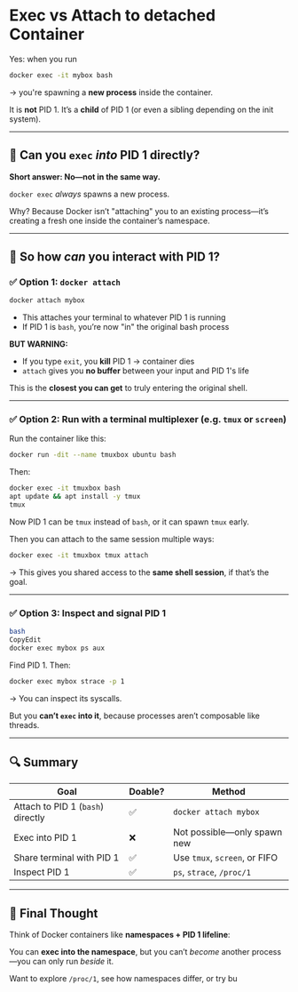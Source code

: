# Exec vs Attach to detached Container

Yes: when you run

```bash
docker exec -it mybox bash
```

→ you're spawning a **new process** inside the container.

It is **not** PID 1. It’s a **child** of PID 1 (or even a sibling depending on the init system).

---

## 🚫 Can you `exec` *into* PID 1 directly?

**Short answer: No—not in the same way.**

`docker exec` *always* spawns a new process.

Why? Because Docker isn’t "attaching" you to an existing process—it’s creating a fresh one inside the container’s namespace.

---

## 🧠 So how *can* you interact with PID 1?

### ✅ Option 1: `docker attach`

```bash
docker attach mybox
```

- This attaches your terminal to whatever PID 1 is running
- If PID 1 is `bash`, you’re now "in" the original bash process

**BUT WARNING:**

- If you type `exit`, you **kill** PID 1 → container dies
- `attach` gives you **no buffer** between your input and PID 1's life

This is the **closest you can get** to truly entering the original shell.

---

### ✅ Option 2: Run with a terminal multiplexer (e.g. `tmux` or `screen`)

Run the container like this:

```bash
docker run -dit --name tmuxbox ubuntu bash
```

Then:

```bash
docker exec -it tmuxbox bash
apt update && apt install -y tmux
tmux
```

Now PID 1 can be `tmux` instead of `bash`, or it can spawn `tmux` early.

Then you can attach to the same session multiple ways:

```bash
docker exec -it tmuxbox tmux attach
```

→ This gives you shared access to the **same shell session**, if that’s the goal.

---

### ✅ Option 3: Inspect and signal PID 1

```bash
bash
CopyEdit
docker exec mybox ps aux

```

Find PID 1. Then:

```bash
docker exec mybox strace -p 1
```

→ You can inspect its syscalls.

But you **can’t `exec` into it**, because processes aren’t composable like threads.

---

## 🔍 Summary

| Goal | Doable? | Method |
| --- | --- | --- |
| Attach to PID 1 (`bash`) directly | ✅ | `docker attach mybox` |
| Exec into PID 1 | ❌ | Not possible—only spawn new |
| Share terminal with PID 1 | ✅ | Use `tmux`, `screen`, or FIFO |
| Inspect PID 1 | ✅ | `ps`, `strace`, `/proc/1` |

---

## 🧠 Final Thought

Think of Docker containers like **namespaces + PID 1 lifeline**:

You can **exec into the namespace**, but you can’t *become* another process—you can only run *beside* it.

Want to explore `/proc/1`, see how namespaces differ, or try bu